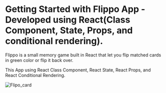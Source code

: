 # Getting Started with Flippo App - Developed using React(Class Component, State, Props, and conditional rendering).

Flippo is a small memory game built in React that let you flip matched cards in green color or flip it back over.

This App using React Class Component, React State, React Props, and React Conditional Rendering.

![Flipo_card](https://user-images.githubusercontent.com/43505777/107292391-64146f00-6a2f-11eb-8166-7ecad35df1a6.gif)
